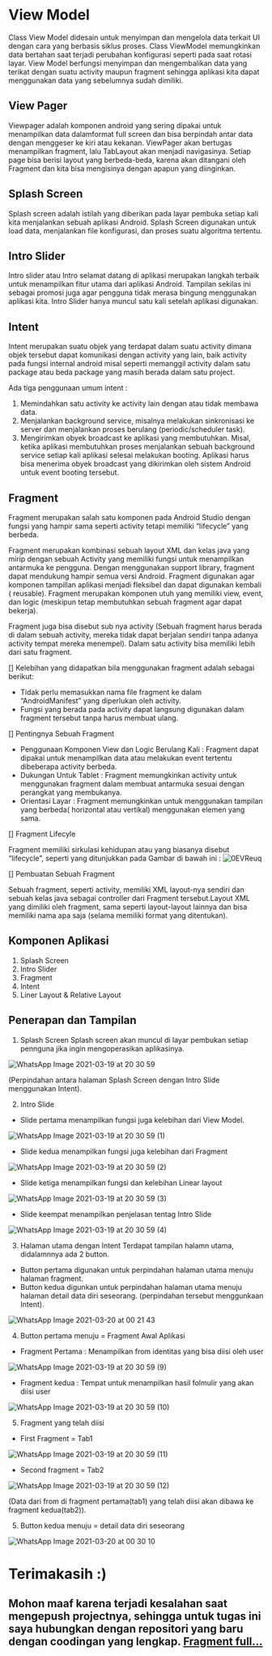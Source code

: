 
# View Model
Class View Model didesain untuk menyimpan dan mengelola data terkait UI dengan cara yang berbasis siklus proses. Class ViewModel memungkinkan data bertahan saat terjadi perubahan konfigurasi seperti pada saat rotasi layar.
View Model berfungsi menyimpan dan mengembalikan data yang terikat dengan suatu activity maupun fragment sehingga aplikasi kita dapat menggunakan data yang sebelumnya sudah dimiliki. 

## View Pager 
Viewpager adalah komponen android yang sering dipakai untuk menampilkan data dalamformat full screen dan bisa berpindah antar data dengan menggeser ke kiri atau kekanan. ViewPager akan bertugas menampilkan fragment, lalu TabLayout akan menjadi navigasinya. Setiap page bisa berisi layout yang berbeda-beda, karena akan ditangani oleh Fragment dan kita bisa mengisinya dengan apapun yang diinginkan.
## Splash Screen
Splash screen adalah istilah yang diberikan pada layar pembuka setiap kali kita menjalankan sebuah aplikasi Android. Splash Screen digunakan untuk load data,  menjalankan file konfigurasi, dan proses suatu algoritma tertentu. 

## Intro Slider
Intro slider atau Intro selamat datang di aplikasi merupakan langkah terbaik untuk menampilkan fitur utama dari aplikasi Android. Tampilan sekilas ini sebagai promosi juga agar pengguna tidak merasa bingung menggunakan aplikasi kita. Intro Slider hanya muncul satu kali setelah aplikasi digunakan.

## Intent 
Intent merupakan suatu objek yang terdapat dalam suatu activity dimana objek tersebut dapat komunikasi dengan activity yang lain, baik activity pada fungsi internal android misal seperti memanggil activity dalam satu package atau beda package yang masih berada dalam satu project.

Ada tiga penggunaan umum intent :

1. Memindahkan satu activity ke activity lain dengan atau tidak membawa data.
2. Menjalankan background service, misalnya melakukan sinkronisasi ke server dan menjalankan proses berulang (periodic/scheduler task).
3. Mengirimkan obyek broadcast ke aplikasi yang membutuhkan. Misal, ketika aplikasi membutuhkan proses menjalankan sebuah background service setiap kali aplikasi selesai melakukan booting. Aplikasi harus bisa menerima obyek broadcast yang dikirimkan oleh sistem Android untuk event booting tersebut.

## Fragment
Fragment merupakan salah satu komponen pada Android Studio dengan fungsi yang hampir sama seperti activity tetapi memiliki “lifecycle” yang berbeda.

Fragment merupakan kombinasi sebuah layout XML dan kelas java yang mirip dengan sebuah Activity yang memiliki fungsi untuk menampilkan antarmuka ke pengguna. Dengan menggunakan support library, fragment dapat mendukung hampir semua versi Android. Fragment digunakan agar komponen tampillan aplikasi menjadi fleksibel dan dapat digunakan kembali ( reusable). Fragment merupakan komponen utuh yang memiliki view, event, dan logic (meskipun tetap membutuhkan sebuah fragment agar dapat bekerja).

Fragment juga bisa disebut sub nya activity (Sebuah fragment harus berada di dalam sebuah activity, mereka tidak dapat berjalan sendiri tanpa adanya activity tempat mereka menempel). Dalam satu activity bisa memiliki lebih dari satu fragment.

[] Kelebihan yang didapatkan bila menggunakan fragment adalah sebagai berikut:

- Tidak perlu memasukkan nama file fragment ke dalam “AndroidManifest” yang diperlukan oleh activity.
- Fungsi yang berada pada activity dapat langsung digunakan dalam fragment tersebut tanpa harus membuat ulang.

[] Pentingnya Sebuah Fragment

- Penggunaan Komponen View dan Logic Berulang Kali : Fragment dapat dipakai untuk menampilkan data atau melakukan event tertentu dibeberapa activity berbeda.
- Dukungan Untuk Tablet : Fragment memungkinkan activity untuk menggunakan fragment dalam membuat antarmuka sesuai dengan perangkat yang membukanya.
- Orientasi Layar : Fragment memungkinkan untuk menggunakan tampilan yang berbeda( horizontal atau vertikal) menggunakan elemen yang sama.

[] Fragment Lifecyle

Fragment memiliki sirkulasi kehidupan atau yang biasanya disebut “lifecycle”, seperti yang ditunjukkan pada Gambar di bawah ini :
![0EVReuq](https://user-images.githubusercontent.com/60412314/109187982-0325be80-77c5-11eb-8e0e-c9cb9907ae22.png)

[] Pembuatan Sebuah Fragment

Sebuah fragment, seperti activity, memiliki XML layout-nya sendiri dan sebuah kelas java sebagai controller dari Fragment tersebut.Layout XML yang dimiliki oleh fragment, sama seperti layout-layout lainnya dan bisa memiliki nama apa saja (selama memiliki format yang ditentukan). 


## Komponen Aplikasi
1. Splash Screen
2. Intro Slider
3. Fragment
4. Intent
5. Liner Layout & Relative Layout

## Penerapan dan Tampilan
1. Splash Screen
Splash screen akan muncul di layar pembukan setiap pennguna jika ingin mengoperasikan aplikasinya.

![WhatsApp Image 2021-03-19 at 20 30 59](https://user-images.githubusercontent.com/60412314/111790781-25f35080-88f5-11eb-8d0b-a50ae0d8d897.jpeg)

(Perpindahan antara halaman Splash Screen dengan Intro Slide menggunakan Intent).

2. Intro Slide
- Slide pertama menampilkan fungsi juga kelebihan dari View Model.

![WhatsApp Image 2021-03-19 at 20 30 59 (1)](https://user-images.githubusercontent.com/60412314/111790691-0c520900-88f5-11eb-8e31-8c26c80d17ab.jpeg)

- Slide kedua menampilkan fungsi juga kelebihan dari Fragment

![WhatsApp Image 2021-03-19 at 20 30 59 (2)](https://user-images.githubusercontent.com/60412314/111790924-4de2b400-88f5-11eb-8073-65bf9d881de3.jpeg)

- Slide ketiga menampilkan fungsi dan kelebihan Linear layout

![WhatsApp Image 2021-03-19 at 20 30 59 (3)](https://user-images.githubusercontent.com/60412314/111791158-88e4e780-88f5-11eb-9227-4e3875f4e149.jpeg)

- Slide keempat menampilkan penjelasan tentag Intro Slide

![WhatsApp Image 2021-03-19 at 20 30 59 (4)](https://user-images.githubusercontent.com/60412314/111791260-a1550200-88f5-11eb-9355-c41cb5645cba.jpeg)

3. Halaman utama dengan Intent
Terdapat tampilan halamn utama, didalamnnya ada 2 button. 
- Button pertama digunakan untuk perpindahan halaman utama menuju halaman fragment.
- Button kedua digunkan untuk perpindahan halaman utama menuju halaman detail data diri seseorang.
(perpindahan tersebut menggunkaan Intent).

![WhatsApp Image 2021-03-20 at 00 21 43](https://user-images.githubusercontent.com/60412314/111824807-3d443500-8919-11eb-8a33-ceaa7d95e2b8.jpeg)


4. Button pertama menuju = Fragment Awal Aplikasi
- Fragment Pertama : Menampilkan from identitas yang bisa diisi oleh user

![WhatsApp Image 2021-03-19 at 20 30 59 (9)](https://user-images.githubusercontent.com/60412314/111792181-96e73800-88f6-11eb-81e4-14fea112a64b.jpeg)

- Fragment kedua : Tempat untuk menampilkan hasil folmulir yang akan diisi user

![WhatsApp Image 2021-03-19 at 20 30 59 (10)](https://user-images.githubusercontent.com/60412314/111792182-977fce80-88f6-11eb-853d-fc1367d323a1.jpeg)

5. Fragment yang telah diisi
- First Fragment = Tab1

![WhatsApp Image 2021-03-19 at 20 30 59 (11)](https://user-images.githubusercontent.com/60412314/111792204-9d75af80-88f6-11eb-8dc5-7549d518bae9.jpeg)

- Second fragment = Tab2

![WhatsApp Image 2021-03-19 at 20 30 59 (12)](https://user-images.githubusercontent.com/60412314/111792241-a49cbd80-88f6-11eb-9c29-41ff68f7b84d.jpeg)
 
 (Data dari from di fragment pertama(tab1) yang telah diisi akan dibawa ke fragment kedua(tab2)).
 
 5. Button kedua menuju = detail data diri seseorang
 
![WhatsApp Image 2021-03-20 at 00 30 10](https://user-images.githubusercontent.com/60412314/111824814-3e756200-8919-11eb-916e-25465e9907b6.jpeg)


 # Terimakasih :)
 
 
 ## Mohon maaf karena terjadi kesalahan saat mengepush projectnya, sehingga untuk tugas ini saya hubungkan dengan repositori yang baru dengan coodingan yang lengkap. [ Fragment full...](https://github.com/tsoaprilia/fragment_full.git)
 

